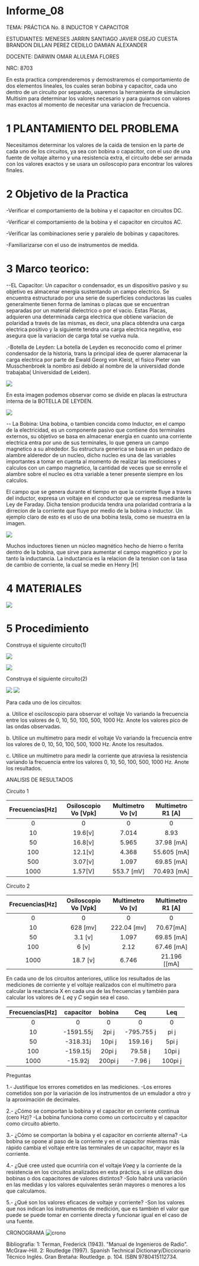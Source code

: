 # Informe_08
TEMA: PRÁCTICA No. 8 INDUCTOR Y CAPACITOR

ESTUDIANTES:  MENESES JARRIN SANTIAGO JAVIER OSEJO CUESTA BRANDON DILLAN PEREZ CEDILLO DAMIAN ALEXANDER 
    
DOCENTE: DARWIN OMAR ALULEMA FLORES 
 
NRC:  8703

En esta practica comprenderemos y demostraremos el comportamiento de dos elementos lineales, los cuales seran bobina y  capacitor, cada uno dentro de un circuito por separado, usaremos la herramienta de simulacion Multisim para determinar los valores necesario y para guiarnos con valores mas exactos al momento de necesitar una variacion de frecuencia.

# 1 PLANTAMIENTO DEL PROBLEMA

Necesitamos determinar los valores de la caida de tension en la parte de cada uno de los circuitos, ya sea con bobina o capacitor, con el uso de una fuente de voltaje alterno y una resistencia extra, el circuito debe ser armada con los valores exactos y se usara un osiloscopio para encontrar los valores finales.

# 2 Objetivo de la Practica
	
-Verificar el comportamiento de la bobina y el capacitor en circuitos DC.

-Verificar el comportamiento de la bobina y el capacitor en circuitos AC.

-Verificar las combinaciones serie y paralelo de bobinas y capacitores.

-Familiarizarse con el uso de instrumentos de medida.

# 3 Marco teorico:

--EL Capacitor:
Un capacitor o condensador, es un dispositivo pasivo y su objetivo es almacenar energia sustentando un campo electrico. Se encuentra estructurado por una serie de superficies conductoras las cuales generalmente tienen forma de laminas o placas que se encuentran separadas por un material dielectrico o por el vacio.
Estas Placas, adquieren una determinada carga electrica que obtiene variacion de polaridad a través de las mismas, es decir, una placa obtendra una carga electrica positivo y la siguiente tendra una carga electrica negativa, eso asegura que la variacion de carga total se vuelva nula.

.-Botella de Leyden:
La botella de Leyden es reconocido como el primer condensador de la historia, trans la principal idea de querer alamacenar la carga electrica por parte de Ewald Georg von Kleist, el fisico  Pieter van Musschenbroek la nombro asi debido al nombre de la universidad donde trabajaba( Universidad de Leiden).

![](https://github.com/Damian-A-Perez/Informe_08/blob/master/Img/Leydenjar.png)

En esta imagen podemos observar como se divide en placas la estructura interna de la BOTELLA DE LEYDEN.

![](https://github.com/Damian-A-Perez/Informe_08/blob/master/Img/Dissectible_Leyden_jar.png)

-- La Bobina:
Una bobina, o tambien concida como Inductor, en el campo de la electricidad, es un componente pasivo que contiene dos terminales externos, su objetivo se basa en almacenar energia en cuanto una corriente electrica entra por uno de sus terminales, lo que genera un campo magnetico a su alrededor.
Su estructura generica se basa en un pedazo de alambre alderedor de un nucleo, dicho nucleo es una de las variables importantes a tomar en cuenta al momento de realizar las mediciones y calculos con un campo magnetico, la cantidad de veces que se enrrolle el alambre sobre el nucleo es otra variable a tener presente siempre en los calculos.

El campo que se genera durante el tiempo en que la corriente fluye a traves del inductor, expresa un voltaje en el conductor que se expresa mediante la Ley de Faraday. Dicha tension producida tendra una polaridad contraria a la dirrecion de la corriente que fluye por medio de la bobina o inductor. 
Un ejemplo claro de esto es el uso de una bobina tesla, como se muestra en la imagen.

![](https://github.com/Damian-A-Perez/Informe_08/blob/master/Img/kit-bobina-tesla-nuevo-D_NQ_NP_714121-MLM20710432233_052016-F.jpg)

Muchos inductores tienen un núcleo magnético hecho de hierro o ferrita dentro de la bobina, que sirve para aumentar el campo magnético y por lo tanto la inductancia.
La inductancia es la relacion de la tension con la tasa de cambio de corriente, la cual se medie en Henry [H] 

# 4 MATERIALES

![](https://github.com/Damian-A-Perez/Informe_08/blob/master/Img/Anotaci%C3%B3n%202020-08-25%20202904.png)

# 5 Procedimiento

Construya el siguiente circuito(1)

![](https://github.com/Damian-A-Perez/Informe_08/blob/master/Img/2020-08-25%20(2).png)

![](https://github.com/Damian-A-Perez/Informe_08/blob/master/Img/7e2b15fc-b0c2-434c-ac39-b3d1e80b10bc.jpg)

Construya el siguiente circuito(2)

![](https://github.com/Damian-A-Perez/Informe_08/blob/master/Img/2020-08-25%20(4).png)
![](https://github.com/Damian-A-Perez/Informe_08/blob/master/Img/493c2209-8b24-45ad-8387-264a97caa84f.jpg)

Para cada uno de los circuitos:

a. Utilice el osciloscopio para observar el voltaje Vo variando la frecuencia entre los
valores de 0, 10, 50, 100, 500, 1000 Hz. Anote los valores pico de las ondas observadas.

b. Utilice un multímetro para medir el voltaje Vo variando la frecuencia entre los valores
de 0, 10, 50, 100, 500, 1000 Hz. Anote los resultados.

c. Utilice un multímetro para medir la corriente que atraviesa la resistencia variando la
frecuencia entre los valores 0, 10, 50, 100, 500, 1000 Hz. Anote los resultados.

ANALISIS DE RESULTADOS

Circuito 1

|Frecuencias[Hz] |Osiloscopio Vo [Vpk] | Multimetro Vo [v]|Multimetro R1 [A]|
|  :---:|  :---: | :---:  | :---: |
| 0     | 0      |0       |   0      |
| 10    | 19.6[v]|7.014   |  8.93    |
| 50    | 16.8[v]|5.965   |37.98 [mA]|
| 100   |12.1[v] |4.368   |55.605 [mA]|
| 500    | 3.07[v]|1.097   |69.85 [mA]|
| 1000  | 1.57[V]|553.7 [mV]|70.493 [mA]|

Circuito 2

|Frecuencias[Hz] |Osiloscopio Vo [Vpk] | Multimetro Vo [v]|Multimetro R1 [A]|
|  :---:|  :---: | :---: | :---: |
| 0     | 0      |0     | 0   |
| 10    | 628 [mv]|222.04 [mv]|  70.67[mA] |
| 50    | 3.1 [v]|  1.097 | 69.85 [mA]  |
| 100   | 6  [v]  |  2.12  | 67.46 [mA]  |
| 1000  | 18.7  [v]  | 6.746  | 21.196 [[mA] |



En cada uno de los circuitos anteriores, utilice los resultados de las mediciones de corriente y el voltaje realizados con el multímetro para calcular la reactancia X  en cada una de las frecuencias y también para calcular los valores de 𝐿 𝑒𝑞 y  𝐶 según sea el caso.

|Frecuencias[Hz] | capacitor | bobina | Ceq | Leq |
|  :---:|  :---: | :---: | :---: |:---: |
| 0     | 0      |0     | 0   |  0     |
| 10    | -1591.55j | 2pi j |  -795.755 j | pi j |
| 50    | -318.31j  |  10pi j | 159.16 j |  5pi j  |
| 100   | -159.15j |  20pi j  | 79.58 j  | 10pi j  |
| 1000  | -15.92j | 200pi j | -7.96 j |  100pi j  |


Preguntas

1.- Justifique los errores cometidos en las mediciones.
-Los errores cometidos son por la variación de los instrumentos de un emulador a otro y la aproximación de decimales.

2.- ¿Cómo se comportan la bobina y el capacitor en corriente continua (cero Hz)?
-La bobina funciona como como un cortocircuito y el capacitor como circuito abierto.

3.- ¿Cómo se comportan la bobina y el capacitor en corriente alterna?
-La bobina se opone al paso de la corriente y en el capacitor mientras más rápido cambia el voltaje entre las terminales de un capacitor, mayor es la corriente.

4.- ¿Qué cree usted que ocurriría con el voltaje 𝑉𝑜𝑒𝑞 y la corriente de la resistencia en los
circuitos analizados en esta práctica, si se utilizan dos bobinas o dos capacitores de valores
distintos?
-Solo habrá una variación en las medidas y los valores equivalentes serán mayores o menores a los que calculamos.

5.- ¿Qué son los valores eficaces de voltaje y corriente?
-Son los valores que nos indican los instrumentos de medición, que es también el valor que puede se puede tomar en corriente directa y funcionar igual en el caso de una fuente.

CRONOGRAMA
![crono](https://github.com/Damian-A-Perez/Informe_08/blob/master/Img/crono%20l8.png)

Bibliografia:
1: Terman, Frederick (1943). "Manual de Ingenieros de Radio". McGraw-Hill.
2:  Routledge (1997). Spanish Technical Dictionary/Diccionario Técnico Inglés. Gran Bretaña: Routledge. p. 104. ISBN 9780415112734. 

